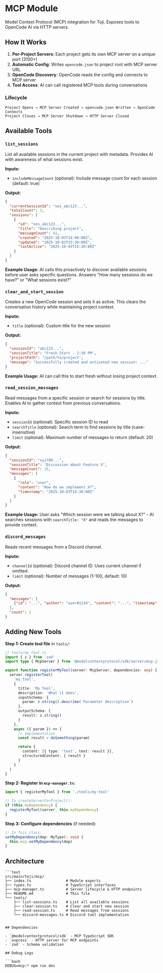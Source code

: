 # MCP Module

Model Context Protocol (MCP) integration for Toji. Exposes tools to OpenCode AI via HTTP servers.

## How It Works

1. **Per-Project Servers**: Each project gets its own MCP server on a unique port (3100+)
2. **Automatic Config**: Writes `opencode.json` to project root with MCP server URL
3. **OpenCode Discovery**: OpenCode reads the config and connects to MCP server
4. **Tool Access**: AI can call registered MCP tools during conversations

### Lifecycle

```text
Project Opens → MCP Server Created → opencode.json Written → OpenCode Connects
Project Closes → MCP Server Shutdown → HTTP Server Closed
```

## Available Tools

### `list_sessions`

List all available sessions in the current project with metadata. Provides AI with awareness of what sessions exist.

**Inputs:**

- `includeMessageCount` (optional): Include message count for each session (default: true)

**Output:**

```json
{
  "currentSessionId": "ses_abc123...",
  "totalCount": 3,
  "sessions": [
    {
      "id": "ses_abc123...",
      "title": "Describing project",
      "messageCount": 41,
      "created": "2025-10-03T14:00:00Z",
      "updated": "2025-10-03T15:30:00Z",
      "lastActive": "2025-10-03T15:30:00Z"
    }
  ]
}
```

**Example Usage:**
AI calls this proactively to discover available sessions before user asks specific questions. Answers "How many sessions do we have?" or "What sessions exist?"

### `clear_and_start_session`

Creates a new OpenCode session and sets it as active. This clears the conversation history while maintaining project context.

**Inputs:**

- `title` (optional): Custom title for the new session

**Output:**

```json
{
  "sessionId": "abc123...",
  "sessionTitle": "Fresh Start - 2:30 PM",
  "projectPath": "/path/to/project",
  "message": "Successfully created and activated new session: ..."
}
```

**Example Usage:**
AI can call this to start fresh without losing project context.

### `read_session_messages`

Read messages from a specific session or search for sessions by title. Enables AI to gather context from previous conversations.

**Inputs:**

- `sessionId` (optional): Specific session ID to read
- `searchTitle` (optional): Search term to find sessions by title (case-insensitive)
- `limit` (optional): Maximum number of messages to return (default: 20)

**Output:**

```json
{
  "sessionId": "xyz789...",
  "sessionTitle": "Discussion about Feature X",
  "messageCount": 15,
  "messages": [
    {
      "role": "user",
      "content": "How do we implement X?",
      "timestamp": "2025-10-03T14:30:00Z"
    }
  ]
}
```

**Example Usage:**
User asks "Which session were we talking about X?" - AI searches sessions with `searchTitle: "X"` and reads the messages to provide context.

### `discord_messages`

Reads recent messages from a Discord channel.

**Inputs:**

- `channelId` (optional): Discord channel ID. Uses current channel if omitted.
- `limit` (optional): Number of messages (1-100, default: 10)

**Output:**

```json
{
  "messages": [
    {"id": "...", "author": "user#1234", "content": "...", "timestamp": "..."}
  ],
  "count": 1
}
```

## Adding New Tools

**Step 1: Create tool file** in `tools/`:

```typescript
// tools/my-tool.ts
import { z } from 'zod'
import type { McpServer } from '@modelcontextprotocol/sdk/server/mcp.js'

export function registerMyTool(server: McpServer, dependencies: any) {
  server.registerTool(
    'my_tool',
    {
      title: 'My Tool',
      description: 'What it does',
      inputSchema: {
        param: z.string().describe('Parameter description')
      },
      outputSchema: {
        result: z.string()
      }
    },
    async ({ param }) => {
      // Implementation
      const result = doSomething(param)

      return {
        content: [{ type: 'text', text: result }],
        structuredContent: { result }
      }
    }
  )
}
```

**Step 2: Register in `mcp-manager.ts`**:

```typescript
import { registerMyTool } from './tools/my-tool'

// In createServerForProject():
if (this.myDependency) {
  registerMyTool(server, this.myDependency)
}
```

**Step 3: Configure dependencies** (if needed):

```typescript
// In Toji class:
setMyDependency(dep: MyType): void {
  this.mcp.setMyDependency(dep)
}
```

## Architecture

```text
```text
src/main/toji/mcp/
├── index.ts                # Module exports
├── types.ts                # TypeScript interfaces
├── mcp-manager.ts          # Server lifecycle & HTTP endpoints
├── README.md               # This file
└── tools/
    ├── list-sessions.ts    # List all available sessions
    ├── clear-session.ts    # Clear and start new session
    ├── read-session.ts     # Read messages from sessions
    └── discord-messages.ts # Discord tool implementation
```
```

## Dependencies

- `@modelcontextprotocol/sdk` - MCP TypeScript SDK
- `express` - HTTP server for MCP endpoints
- `zod` - Schema validation

## Debug Logs

```bash
DEBUG=mcp:* npm run dev
```
